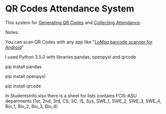 # QR Codes Attendance System

This system for [Generating QR Codes](https://github.com/Mohamed-Ali-Mohamed/QR-Codes-Attendance-System/blob/master/main_run/run_generator.py) and [Collecting Attendance](https://github.com/Mohamed-Ali-Mohamed/QR-Codes-Attendance-System/blob/master/main_run/run_attendance.py).


Notes:

You can scan QR Codes with any app like "[LoMag barcode scanner for Android](http://www.lomag.eu/ScannerAndroid/)"

I used Python 3.5.0 with libraries pandas, openpyxl and qrcode

pip install pandas

pip install openpyxl

pip install qrcode

In StudentsInfo.xlsx there is a sheet for lists contains FCIS-ASU departments (1st, 2nd, 3rd, CS, SC, IS, Sys, SWE_1, SWE_2, SWE_3, SWE_4, Bio_1, Bio_2, Bio_3, Bio_4)
